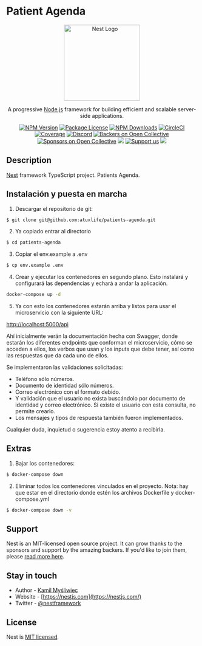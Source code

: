 # Patient Agenda

<p align="center">
  <a href="http://nestjs.com/" target="blank"><img src="https://nestjs.com/img/logo-small.svg" width="200" alt="Nest Logo" /></a>
</p>

[circleci-image]: https://img.shields.io/circleci/build/github/nestjs/nest/master?token=abc123def456
[circleci-url]: https://circleci.com/gh/nestjs/nest

  <p align="center">A progressive <a href="http://nodejs.org" target="_blank">Node.js</a> framework for building efficient and scalable server-side applications.</p>
    <p align="center">
<a href="https://www.npmjs.com/~nestjscore" target="_blank"><img src="https://img.shields.io/npm/v/@nestjs/core.svg" alt="NPM Version" /></a>
<a href="https://www.npmjs.com/~nestjscore" target="_blank"><img src="https://img.shields.io/npm/l/@nestjs/core.svg" alt="Package License" /></a>
<a href="https://www.npmjs.com/~nestjscore" target="_blank"><img src="https://img.shields.io/npm/dm/@nestjs/common.svg" alt="NPM Downloads" /></a>
<a href="https://circleci.com/gh/nestjs/nest" target="_blank"><img src="https://img.shields.io/circleci/build/github/nestjs/nest/master" alt="CircleCI" /></a>
<a href="https://coveralls.io/github/nestjs/nest?branch=master" target="_blank"><img src="https://coveralls.io/repos/github/nestjs/nest/badge.svg?branch=master#9" alt="Coverage" /></a>
<a href="https://discord.gg/G7Qnnhy" target="_blank"><img src="https://img.shields.io/badge/discord-online-brightgreen.svg" alt="Discord"/></a>
<a href="https://opencollective.com/nest#backer" target="_blank"><img src="https://opencollective.com/nest/backers/badge.svg" alt="Backers on Open Collective" /></a>
<a href="https://opencollective.com/nest#sponsor" target="_blank"><img src="https://opencollective.com/nest/sponsors/badge.svg" alt="Sponsors on Open Collective" /></a>
  <a href="https://paypal.me/kamilmysliwiec" target="_blank"><img src="https://img.shields.io/badge/Donate-PayPal-ff3f59.svg"/></a>
    <a href="https://opencollective.com/nest#sponsor"  target="_blank"><img src="https://img.shields.io/badge/Support%20us-Open%20Collective-41B883.svg" alt="Support us"></a>
  <a href="https://twitter.com/nestframework" target="_blank"><img src="https://img.shields.io/twitter/follow/nestframework.svg?style=social&label=Follow"></a>
</p>
  <!--[![Backers on Open Collective](https://opencollective.com/nest/backers/badge.svg)](https://opencollective.com/nest#backer)
  [![Sponsors on Open Collective](https://opencollective.com/nest/sponsors/badge.svg)](https://opencollective.com/nest#sponsor)-->

## Description

[Nest](https://github.com/nestjs/nest) framework TypeScript project. Patients Agenda.

## Instalación y puesta en marcha

1. Descargar el repositorio de git:

```bash
$ git clone git@github.com:atuxlife/patients-agenda.git
```

2. Ya copiado entrar al directorio

```bash
$ cd patients-agenda
```

3. Copiar el env.example a .env

```bash
$ cp env.example .env
```

4. Crear y ejecutar los contenedores en segundo plano. Esto instalará y configurará las dependencias y echará a andar la aplicación.

```bash
docker-compose up -d
```

5. Ya con esto los contenedores estarán arriba y listos para usar el microservicio con la siguiente URL:

[http://localhost:5000/api](http://localhost:5000/api)

Ahí inicialmente verán la documentación hecha con Swagger, donde estarán los diferentes endpoints que conforman el microservicio, cómo se acceden a ellos, los verbos que usan y los inputs que debe tener, así como las respuestas que da cada uno de ellos.

Se implementaron las validaciones solicitadas:

- Teléfono sólo números.
- Documento de identidad sólo números.
- Correo electrónico con el formato debido.
- Y validación que el usuario no exista buscándolo por documento de identidad y correo electrónico. Si existe el usuario con esta consulta, no permite crearlo.
- Los mensajes y tipos de respuesta también fueron implementados.

Cualquier duda, inquietud o sugerencia estoy atento a recibirla.

## Extras

1. Bajar los contenedores:

```bash
$ docker-compose down
```

2. Eliminar todos los contenedores vinculados en el proyecto. Nota: hay que estar en el directorio donde estén los archivos Dockerfile y docker-compose.yml

```bash
$ docker-compose down -v
```

## Support

Nest is an MIT-licensed open source project. It can grow thanks to the sponsors and support by the amazing backers. If you'd like to join them, please [read more here](https://docs.nestjs.com/support).

## Stay in touch

- Author - [Kamil Myśliwiec](https://kamilmysliwiec.com)
- Website - [https://nestjs.com](https://nestjs.com/)
- Twitter - [@nestframework](https://twitter.com/nestframework)

## License

Nest is [MIT licensed](LICENSE).
